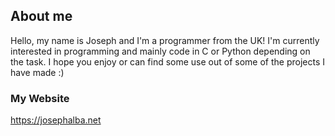 ## About me
Hello, my name is Joseph and I'm a programmer from the UK!
I'm currently interested in programming and mainly code in C or Python depending on the task.
I hope you enjoy or can find some use out of some of the projects I have made :)

### My Website
https://josephalba.net
